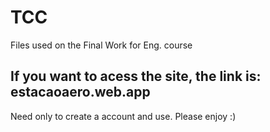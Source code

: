 # TCC
Files used on the Final Work for Eng. course

## If you want to acess the site, the link is: estacaoaero.web.app

Need only to create a account and use. Please enjoy :)

